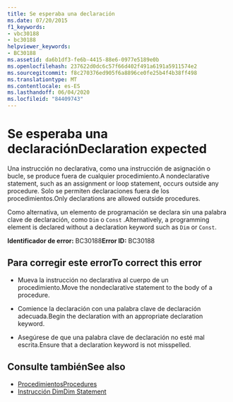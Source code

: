 ```yaml
---
title: Se esperaba una declaración
ms.date: 07/20/2015
f1_keywords:
- vbc30188
- bc30188
helpviewer_keywords:
- BC30188
ms.assetid: da6b1df3-fe6b-4415-88e6-0977e5189e0b
ms.openlocfilehash: 237622d0dc6c57f66d402f491a6191a5911574e2
ms.sourcegitcommit: f8c270376ed905f6a8896ce0fe25b4f4b38ff498
ms.translationtype: MT
ms.contentlocale: es-ES
ms.lasthandoff: 06/04/2020
ms.locfileid: "84409743"
---
```

# <a name="declaration-expected"></a><span data-ttu-id="49112-102">Se esperaba una declaración</span><span class="sxs-lookup"><span data-stu-id="49112-102">Declaration expected</span></span>
<span data-ttu-id="49112-103">Una instrucción no declarativa, como una instrucción de asignación o bucle, se produce fuera de cualquier procedimiento.</span><span class="sxs-lookup"><span data-stu-id="49112-103">A nondeclarative statement, such as an assignment or loop statement, occurs outside any procedure.</span></span> <span data-ttu-id="49112-104">Solo se permiten declaraciones fuera de los procedimientos.</span><span class="sxs-lookup"><span data-stu-id="49112-104">Only declarations are allowed outside procedures.</span></span>  
  
 <span data-ttu-id="49112-105">Como alternativa, un elemento de programación se declara sin una palabra clave de declaración, como `Dim` o `Const` .</span><span class="sxs-lookup"><span data-stu-id="49112-105">Alternatively, a programming element is declared without a declaration keyword such as `Dim` or `Const`.</span></span>  
  
 <span data-ttu-id="49112-106">**Identificador de error:** BC30188</span><span class="sxs-lookup"><span data-stu-id="49112-106">**Error ID:** BC30188</span></span>  
  
## <a name="to-correct-this-error"></a><span data-ttu-id="49112-107">Para corregir este error</span><span class="sxs-lookup"><span data-stu-id="49112-107">To correct this error</span></span>  
  
- <span data-ttu-id="49112-108">Mueva la instrucción no declarativa al cuerpo de un procedimiento.</span><span class="sxs-lookup"><span data-stu-id="49112-108">Move the nondeclarative statement to the body of a procedure.</span></span>  
  
- <span data-ttu-id="49112-109">Comience la declaración con una palabra clave de declaración adecuada.</span><span class="sxs-lookup"><span data-stu-id="49112-109">Begin the declaration with an appropriate declaration keyword.</span></span>  
  
- <span data-ttu-id="49112-110">Asegúrese de que una palabra clave de declaración no esté mal escrita.</span><span class="sxs-lookup"><span data-stu-id="49112-110">Ensure that a declaration keyword is not misspelled.</span></span>  
  
## <a name="see-also"></a><span data-ttu-id="49112-111">Consulte también</span><span class="sxs-lookup"><span data-stu-id="49112-111">See also</span></span>

- [<span data-ttu-id="49112-112">Procedimientos</span><span class="sxs-lookup"><span data-stu-id="49112-112">Procedures</span></span>](../../programming-guide/language-features/procedures/index.md)
- [<span data-ttu-id="49112-113">Instrucción Dim</span><span class="sxs-lookup"><span data-stu-id="49112-113">Dim Statement</span></span>](../statements/dim-statement.md)
